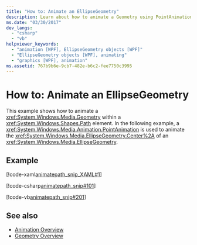 ```yaml
---
title: "How to: Animate an EllipseGeometry"
description: Learn about how to animate a Geometry using PointAnimation to animate the Center of an EllipseGeometry.
ms.date: "03/30/2017"
dev_langs: 
  - "csharp"
  - "vb"
helpviewer_keywords: 
  - "animation [WPF], EllipseGeometry objects [WPF]"
  - "EllipseGeometry objects [WPF], animating"
  - "graphics [WPF], animation"
ms.assetid: 767b9b6e-9cb7-482e-b6c2-fee7750c3995
---
```

# How to: Animate an EllipseGeometry

This example shows how to animate a <xref:System.Windows.Media.Geometry> within a <xref:System.Windows.Shapes.Path> element. In the following example, a <xref:System.Windows.Media.Animation.PointAnimation> is used to animate the <xref:System.Windows.Media.EllipseGeometry.Center%2A> of an <xref:System.Windows.Media.EllipseGeometry>.  
  
## Example  

 [!code-xaml[animatepath_snip_XAML#1](~/samples/snippets/csharp/VS_Snippets_Wpf/animatepath_snip_XAML/CS/EllipseGeometryExample.xaml#1)]  
  
 [!code-csharp[animatepath_snip#101](~/samples/snippets/csharp/VS_Snippets_Wpf/animatepath_snip/CSharp/EllipseGeometryExample.cs#101)]  
  
 [!code-vb[animatepath_snip#201](~/samples/snippets/visualbasic/VS_Snippets_Wpf/animatepath_snip/VisualBasic/EllipseGeometryExample.vb#201)]  
  
## See also

- [Animation Overview](animation-overview.md)
- [Geometry Overview](geometry-overview.md)
